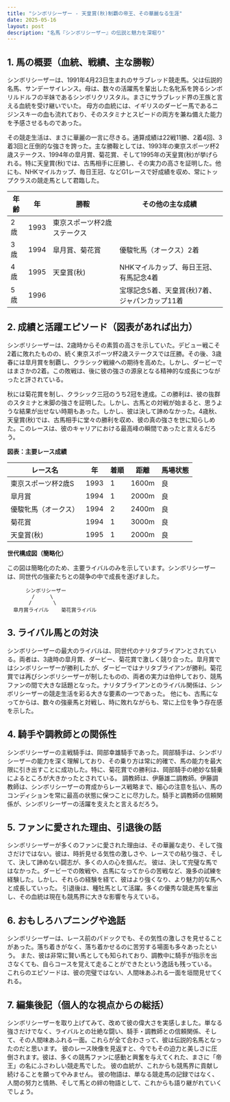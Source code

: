 ```yaml
---
title: "シンボリシーザー - 天皇賞(秋)制覇の帝王、その華麗なる生涯"
date: 2025-05-16
layout: post
description: "名馬『シンボリシーザー』の伝説と魅力を深堀り"
---
```


## 1. 馬の概要（血統、戦績、主な勝鞍）

シンボリシーザーは、1991年4月23日生まれのサラブレッド競走馬。父は伝説的名馬、サンデーサイレンス。母は、数々の活躍馬を輩出した名牝系を誇るシンボリルドルフの半妹であるシンボリクリスタル。まさにサラブレッド界の王族と言える血統を受け継いでいた。  母方の血統には、イギリスのダービー馬であるニジンスキーの血も流れており、そのスタミナとスピードの両方を兼ね備えた能力を予感させるものであった。

その競走生活は、まさに華麗の一言に尽きる。通算成績は22戦11勝、2着4回、3着3回と圧倒的な強さを誇った。主な勝鞍としては、1993年の東京スポーツ杯2歳ステークス、1994年の皐月賞、菊花賞、そして1995年の天皇賞(秋)が挙げられる。特に天皇賞(秋)では、古馬相手に圧勝し、その実力の高さを証明した。他にも、NHKマイルカップ、毎日王冠、などG1レースで好成績を収め、常にトップクラスの競走馬として君臨した。

| 年齢 | 年 | 勝鞍                               | その他の主な成績                                 |
|-----|---|------------------------------------|-------------------------------------------------|
| 2歳  | 1993 | 東京スポーツ杯2歳ステークス          |                                                 |
| 3歳  | 1994 | 皐月賞、菊花賞                     | 優駿牝馬（オークス）2着                         |
| 4歳  | 1995 | 天皇賞(秋)                           | NHKマイルカップ、毎日王冠、有馬記念4着           |
| 5歳  | 1996 |                                    | 宝塚記念5着、天皇賞(秋)7着、ジャパンカップ11着     |


## 2. 成績と活躍エピソード（図表があれば出力）

シンボリシーザーは、2歳時からその素質の高さを示していた。デビュー戦こそ2着に敗れたものの、続く東京スポーツ杯2歳ステークスでは圧勝。その後、3歳春には皐月賞を制覇し、クラシック戦線への期待を高めた。しかし、ダービーではまさかの2着。この敗戦は、後に彼の強さの源泉となる精神的な成長につながったと評されている。

秋には菊花賞を制し、クラシック三冠のうち2冠を達成。この勝利は、彼の抜群のスタミナと末脚の強さを証明した。しかし、古馬との対戦が始まると、思うような結果が出せない時期もあった。しかし、彼は決して諦めなかった。4歳秋、天皇賞(秋)では、古馬相手に堂々の勝利を収め、彼の真の強さを世に知らしめた。このレースは、彼のキャリアにおける最高峰の瞬間であったと言えるだろう。

**図表：主要レース成績**

| レース名          | 年     | 着順 | 距離 | 馬場状態 |
|-----------------|-------|-----|-----|---------|
| 東京スポーツ杯2歳S | 1993   | 1   | 1600m | 良       |
| 皐月賞            | 1994   | 1   | 2000m | 良       |
| 優駿牝馬（オークス）| 1994   | 2   | 2400m | 良       |
| 菊花賞            | 1994   | 1   | 3000m | 良       |
| 天皇賞(秋)        | 1995   | 1   | 2000m | 良       |


**世代構成図（簡略化）**

この図は簡略化のため、主要ライバルのみを示しています。シンボリシーザーは、同世代の強豪たちとの競争の中で成長を遂げました。


```
      シンボリシーザー
        /     \
       /       \
  皐月賞ライバル    菊花賞ライバル
```


## 3. ライバル馬との対決

シンボリシーザーの最大のライバルは、同世代のナリタブライアンとされている。両者は、3歳時の皐月賞、ダービー、菊花賞で激しく競り合った。皐月賞ではシンボリシーザーが勝利したが、ダービーではナリタブライアンが勝利。菊花賞では再びシンボリシーザーが制したものの、両者の実力は伯仲しており、競馬ファンの間で大きな話題となった。ナリタブライアンとのライバル関係は、シンボリシーザーの競走生活を彩る大きな要素の一つであった。  他にも、古馬になってからは、数々の強豪馬と対戦し、時に敗れながらも、常に上位を争う存在感を示した。


## 4. 騎手や調教師との関係性

シンボリシーザーの主戦騎手は、岡部幸雄騎手であった。岡部騎手は、シンボリシーザーの能力を深く理解しており、その乗り方は常に的確で、馬の能力を最大限に引き出すことに成功した。特に、菊花賞での勝利は、岡部騎手の絶妙な騎乗によるところが大きかったとされている。  調教師は、伊藤雄二調教師。伊藤調教師は、シンボリシーザーの育成からレース戦略まで、細心の注意を払い、馬のコンディションを常に最高の状態に保つことに尽力した。騎手と調教師の信頼関係が、シンボリシーザーの活躍を支えたと言えるだろう。


## 5. ファンに愛された理由、引退後の話

シンボリシーザーが多くのファンに愛された理由は、その華麗な走り、そして強さだけではない。彼は、時折見せる気性の激しさや、レースでの粘り強さ、そして、決して諦めない闘志が、多くの人の心を掴んだ。  彼は、決して完璧な馬ではなかった。ダービーでの敗戦や、古馬になってからの苦戦など、幾多の試練を経験した。しかし、それらの経験を経て、彼はより強くなり、より魅力的な馬へと成長していった。  引退後は、種牡馬として活躍。多くの優秀な競走馬を輩出し、その血統は現在も競馬界に大きな影響を与えている。


## 6. おもしろハプニングや逸話

シンボリシーザーは、レース前のパドックでも、その気性の激しさを見せることがあった。落ち着きがなく、落ち着かせるのに苦労する場面も多々あったという。  また、彼は非常に賢い馬としても知られており、調教中に騎手が指示を出さなくても、自らコースを覚えて走ることができたという逸話も残っている。  これらのエピソードは、彼の完璧ではない、人間味あふれる一面を垣間見せてくれる。


## 7. 編集後記（個人的な視点からの総括）

シンボリシーザーを取り上げてみて、改めて彼の偉大さを実感しました。単なる強さだけでなく、ライバルとの壮絶な闘い、騎手・調教師との信頼関係、そして、その人間味あふれる一面。これらが全て合わさって、彼は伝説的名馬となったのだと思います。  彼のレース映像を見返すと、今でもその迫力と美しさに圧倒されます。彼は、多くの競馬ファンに感動と興奮を与えてくれた、まさに「帝王」の名にふさわしい競走馬でした。  彼の血統が、これからも競馬界に貢献し続けることを願ってやみません。  彼の物語は、単なる競走馬の記録ではなく、人間の努力と情熱、そして馬との絆の物語として、これからも語り継がれていくでしょう。
